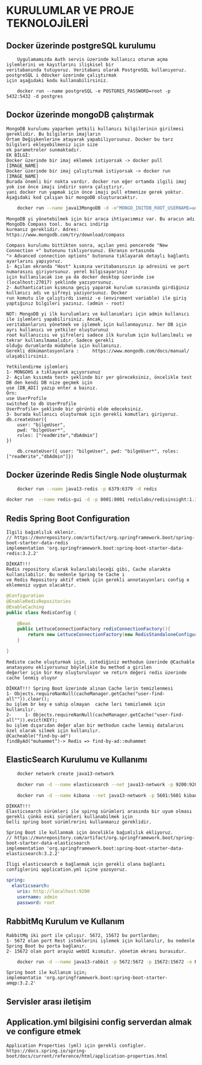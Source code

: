 # KURULUMLAR VE PROJE TEKNOLOJİLERİ 

## Docker üzerinde postgreSQL kurulumu
        Uygulamamızda Auth servis üzerinde kullanıcı oturum açma işlemlerini ve kayıtlarını ilişkisel bir
    veritabanında tutuyoruz. Veritabanı olarak PostgreSQL kullanıyoruz. postgreSQL i ddocker üzerinde çalıştırmak
    için aşağıdaki kodu kullanabilirsiniz.

```
    docker run --name postgreSQL -e POSTGRES_PASSWORD=root -p 5432:5432 -d postgres
```

    
## Dockor üzerinde mongoDB çalıştırmak
    MongoDB kurulumu yaparken yetkili kullanıcı bilgilerinin girilmesi gereklidir. Bu bilgilerin imajların
    Ortam Değişkenlerine atayarak yapabiliyorsunuz. Docker bu tarz bilgileri ekleyebilmeniz için size
    ek parametreler sunmaktadır.
    EK BİLGİ:
    Docker üzerinde bir imaj eklemek istiyorsak -> docker pull [IMAGE_NAME]
    Docker üzerinde bir imaj çalıştırmak istiyorsak -> docker run [IMAGE_NAME]
    Burada önemli bir nokta vardır. docker run eğer ortamda ilgili imaj yok ise önce imajı indirir sonra çalıştırır.
    yani docker run yapmak için önce imajı pull etmenize gerek yoktur.
    Aşağıdaki kod çalışan bir mongoDB oluşturacaktır.

```bash
    docker run --name java13MongoDB -d -e"MONGO_INITDB_ROOT_USERNAME=admin" -e"MONGO_INITDB_ROOT_PASSWORD=root" -p 27017:27017 mongo:jammy
```

    MongoDB yi yönetebilmek için bir araca ihtiyacımmız var. Bu aracın adı MongoDb Compass tool. bu aracı indirip
    kurmanız gereklidir. Adres:   https://www.mongodb.com/try/download/compass

    Compass kurulumu bittikten sonra, açılan yeni pencerede "New Connection +" butonunu tıklıyorsunuz. Ekranın ortasında
    "> Advanced connection options" butonuna tıklayarak detaylı bağlantı ayarlarını yapıyoruz.
    1- Açılan ekranda "Host" kısmına veritabanınızın ip adresini ve port numarasını giriyorsunuz. yerel bilgisayarınız
    için kullanılacak ise ya da docker desktop üzerinde ise (localhost:27017) şeklinde yazıyorsunuz.
    2- Authantication kısmına geçiş yaparak kurulum sırasında girdiğiniz kullanıcı adı ve şifreyi yazıyorsunuz. Docker
    run komutu ile çalıştırdı iseniz -e (enviroment variable) ile giriş yaptığınız bilgileri yazınız. (admin - root)
    
    NOT: MongoDB yi ilk kurulumları ve kullanımları için admin kullanıcı ile işlemleri yapabilirsiniz. Ancak, 
    veritabanlarını yönetmek ve işlemek için kullanmayınız. her DB için ayrı kullanıcı ve yetkiler oluşturunuz
    root kullanıcısı ve şifreleri sadece ilk kurulum için kullanılmalı ve tekrar kullanılmamalıdır. Sadece gerekli
    olduğu durumlarda müdahele için kullanınız.
    Gerekli dökümantasyonlara :     https://www.mongodb.com/docs/manual/    ulaşabilirsiniz.

    Yetkilendirme işlemleri
    1- MONGOHS a tıklayarak açıyorsunuz
    2- Açılan kısımda test> şeklinde bir yer göreceksiniz, öncelikle test DB den kendi DB nize geçmek için 
    use [DB_ADI] yazıp enter a baınız.
    Örn:
    use UserProfile
    switched to db UserProfile
    UserProfile> şeklinde bir görüntü elde edeceksiniz.
    3- burada kullanıcı oluşturmak için gerekli komutları giriyoruz.
    db.createUser({
        user: "bilgeUser",
        pwd: "bilgeUser*",
        roles: ["readWrite","dbAdmin"]
    })

```
    db.createUser({ user: "bilgeUser", pwd: "bilgeUser*", roles: ["readWrite","dbAdmin"]})
```

## Docker üzerinde Redis Single Node oluşturmak

```bash
    docker run --name java13-redis -p 6379:6379 -d redis
```

```bash 
docker run  --name redis-gui -d -p 8001:8001 redislabs/redisinsight:1.14.0
```

## Redis Spring Boot Configuration
    İlgili bağımlılık eklenir.
    // https://mvnrepository.com/artifact/org.springframework.boot/spring-boot-starter-data-redis
    implementation 'org.springframework.boot:spring-boot-starter-data-redis:3.2.2'

    DİKKAT!!!
    Redis repository olarak kulanılabileceği gibi, Cache olarakta kullanılabilir. Bu nedenle Spring te Cache i
    ve Redis Repository aktif etmek için gerekli annotasyonları config e eklemeniz uygun olacaktır.

```java
@Configuration
@EnableRedisRepositories
@EnableCaching
public class RedisConfig {

    @Bean
    public LettuceConnectionFactory redisConnectionFactory(){
        return new LettuceConnectionFactory(new RedisStandaloneConfiguration("localhost", 6379));
    }

}
```   

    Rediste cache oluşturmak için, istediğiniz methodun üzerinde @Cachable anatasyonu ekliyorsunuz böylelikle bu method a girilen 
    değerler için bir Key oluşturuluyor ve retırn değeri redis üzerinde cache lenmiş oluyor

    DİKKAT!!! Spring Boot üzerinde alınan Cache lerin temizlenmesi
    1- Objects.requireNanNull(cacheManager.getCache("user-find-all"")).clear();
    bu işlem br key e sahip olmayan  cache leri temizlemek için kullanılır.
    2-     1- Objects.requireNanNull(cacheManager.getCache("user-find-all"")).evict(KEY);
    bu işlem dışarıdan değer alan bir methodun cache lenmiş datalarını özel olarak silmek için kullanılır.
    @Cacheable("find-by-ad")
    findByAd("muhammet")-> Redis => find-by-ad::muhammet


## ElasticSearch Kurulumu ve Kullanımı

```bash
    docker network create java13-network
```

```bash
    docker run -d --name elasticsearch --net java13-network -p 9200:9200 -p 9300:9300 -e "xpack.security.enabled=false" -e "xpack.security.transport.ssl.enabled=false" -e "discovery.type=single-node" -e "ELASTIC_USERNAME=admin"  -e "ELASTIC_PASSWORD=root" -e "ES_JAVA_OPTS=-Xms512m -Xmx1024m" elasticsearch:8.12.1
```

```bash
    docker run -d --name kibana --net java13-network -p 5601:5601 kibana:8.12.1
```
    DİKKAT!!!
    Elasticsearch sürümleri ile spirng sürümleri arasında bir uyum olması gerekli çünkü eski sürümleri kullanabilmek için
    belli spring boot sürümlrerini kullanmanız gereklidir.

    Spring Boot ile kullanmak için öncelikle bağımlılık ekliyoruz.
    // https://mvnrepository.com/artifact/org.springframework.boot/spring-boot-starter-data-elasticsearch
    implementation 'org.springframework.boot:spring-boot-starter-data-elasticsearch:3.2.2'

    İligi elasticsearch e bağlanmak için gerekli olana bağlantı configlerini application.yml içine yazoyoruz.

```yml
spring:
  elasticsearch:
    uris: http://localhost:9200
    username: admin
    password: root 
```

## RabbitMq Kurulum ve Kullanım
    RabbitMq iki port ile çalışır. 5672, 15672 bu portlardan;
    1- 5672 olan port Rest isteklerini işlemek için kullanılır, bu nedenle Spring Boot bu porta bağlanır.
    2- 15672 olan port arayüz webUI kısmıdır. yönetim ekranı burasıdır.


```bash
    docker run -d --name java13-rabbit -p 5672:5672 -p 15672:15672 -e RABBITMQ_DEFAULT_USER=admin -e RABBITMQ_DEFAULT_PASS=root rabbitmq:3-management
```

    Spring boot ile kullanım için;
    implemantatio 'org.springframework.boot:spring-boot-starter-amqp:3.2.2'

## Servisler arası iletişim 

## Application.yml bilgisini config serverdan almak ve configure etmek
    Application Properties (yml) için gerekli configler.
    https://docs.spring.io/spring-boot/docs/current/reference/html/application-properties.html
 